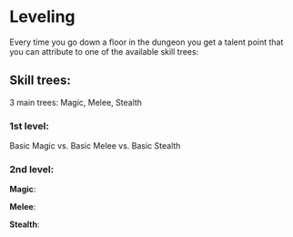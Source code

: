 # Leveling
Every time you go down a floor in the dungeon you get a talent point that you can attribute to one
of the available skill trees:

## Skill trees:
3 main trees: Magic, Melee, Stealth

### 1st level:
Basic Magic vs. Basic Melee vs. Basic Stealth

### 2nd level:
__Magic__:


__Melee__:


__Stealth__:
